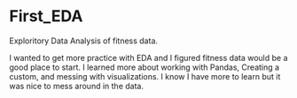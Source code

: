 # First_EDA
Exploritory Data Analysis of fitness data.

I wanted to get more practice with EDA and I figured fitness data would be a good place to start. 
I learned more about working with Pandas, Creating a custom, and messing with visualizations. I know I have more to learn but it was nice to mess around in the data. 
